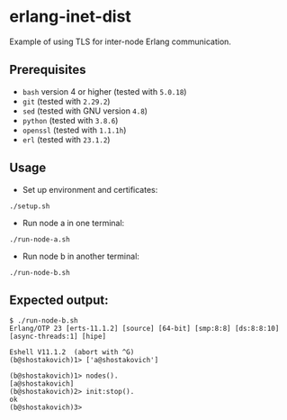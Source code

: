 # erlang-inet-dist

Example of using TLS for inter-node Erlang communication.

## Prerequisites

* `bash` version 4 or higher (tested with `5.0.18`)
* `git` (tested with `2.29.2`)
* `sed` (tested with GNU version `4.8`)
* `python` (tested with `3.8.6`)
* `openssl` (tested with `1.1.1h`)
* `erl` (tested with `23.1.2`)

## Usage

* Set up environment and certificates:

```
./setup.sh
```

* Run node a in one terminal:

```
./run-node-a.sh
```

* Run node b in another terminal:

```
./run-node-b.sh
```

## Expected output:

```
$ ./run-node-b.sh 
Erlang/OTP 23 [erts-11.1.2] [source] [64-bit] [smp:8:8] [ds:8:8:10] [async-threads:1] [hipe]

Eshell V11.1.2  (abort with ^G)
(b@shostakovich)1> ['a@shostakovich']

(b@shostakovich)1> nodes().
[a@shostakovich]
(b@shostakovich)2> init:stop().
ok
(b@shostakovich)3>
```
